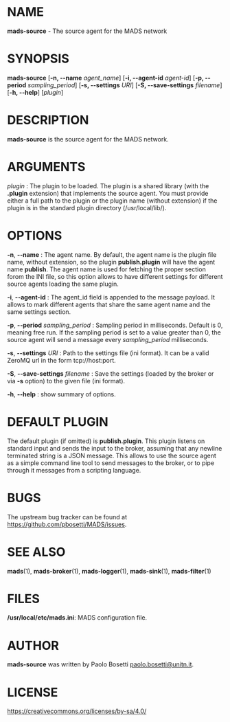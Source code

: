 
# NAME

**mads-source** - The source agent for the MADS network

# SYNOPSIS

**mads-source** 
  [**\-n, \-\-name** *agent_name*] 
  [**\-i, \-\-agent-id** *agent-id*]
  [**\-p, \-\-period** *sampling_period*]
  [**\-s, \-\-settings** *URI*]
  [**\-S, \-\-save-settings** *filename*]
  [**\-h, \-\-help**]
  [*plugin*]

# DESCRIPTION

**mads-source** is the source agent for the MADS network. 

# ARGUMENTS

*plugin*
:  The plugin to be loaded. The plugin is a shared library (with the **.plugin** extension) that implements the source agent. You must provide either a full path to the plugin or the plugin name (without extension) if the plugin is in the standard plugin directory (/usr/local/lib/).

# OPTIONS

**\-n**, **\-\-name**
:  The agent name. By default, the agent name is the plugin file name, without extension, so the plugin **publish.plugin** will have the agent name **publish**. The agent name is used for fetching the proper section forom the INI file, so this option allows to have different settings for different source agents loading the same plugin.

**\-i**, **\-\-agent-id**
:  The agent_id field is appended to the message payload. It allows to mark different agents that share the same agent name and the same settings section.

**\-p**, **\-\-period** *sampling_period*
:  Sampling period in milliseconds. Default is 0, meaning free run. If the sampling period is set to a value greater than 0, the source agent will send a message every *sampling_period* milliseconds.

**\-s**, **\-\-settings** *URI*
:  Path to the settings file (ini format). It can be a valid ZeroMQ url in the form tcp://host:port.

**\-S**, **\-\-save-settings** *filename*
:  Save the settings (loaded by the broker or via **\-s** option) to the given file (ini format).

**\-h**, **\-\-help**
:  show summary of options.

# DEFAULT PLUGIN

The default plugin (if omitted) is **publish.plugin**. This plugin listens on standard input and sends the input to the broker, assuming that any newline terminated string is a JSON message. This allows to use the source agent as a simple command line tool to send messages to the broker, or to pipe through it messages from a scripting language.

# BUGS

The upstream bug tracker can be found at https://github.com/pbosetti/MADS/issues.

# SEE ALSO

**mads**(1), **mads-broker**(1), **mads-logger**(1), **mads-sink**(1), **mads-filter**(1)

# FILES

**/usr/local/etc/mads.ini**: MADS configuration file.

# AUTHOR

**mads-source** was written by Paolo Bosetti <paolo.bosetti@unitn.it>.

# LICENSE

https://creativecommons.org/licenses/by-sa/4.0/
